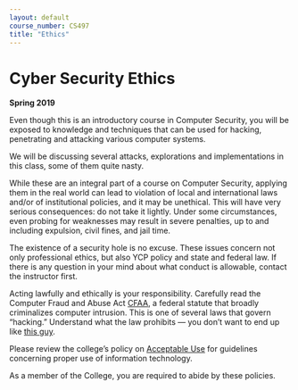 ```yaml
---
layout: default
course_number: CS497
title: "Ethics"
---
```


Cyber Security Ethics
====================================

**Spring 2019**

Even though this is an introductory course in Computer Security, you will be exposed to knowledge and techniques that can be used for hacking, penetrating and attacking various computer systems.

We will be discussing several attacks, explorations and implementations in this class, some of them quite nasty. 

While these are an integral part of a course on Computer Security, applying them in the real world can lead to violation of local and international laws and/or of institutional policies, and it may be unethical. This will have very serious consequences: do not take it lightly. Under some circumstances, even probing for weaknesses may result in severe penalties, up to and including expulsion, civil fines, and jail time.

The existence of a security hole is no excuse. These issues concern not only professional ethics, but also YCP policy and state and federal law. If there is any question in your mind about what conduct is allowable, contact the instructor first.

Acting lawfully and ethically is your responsibility. Carefully read the Computer Fraud and Abuse Act [CFAA]( http://uscode.house.gov/view.xhtml?req=(title:18%20section:1030%20edition:prelim)), a federal statute that broadly criminalizes computer intrusion. This is one of several laws that govern “hacking.” Understand what the law prohibits — you don’t want to end up like [this guy]( https://www.wired.com/2010/11/palin-hacker-sentenced/). 

Please review the college’s policy on [Acceptable Use]( https://catalog.ycp.edu/content.php?catoid=25&navoid=974#Acceptable_Use) for guidelines concerning proper use of information technology.

As a member of the College, you are required to abide by these policies.

